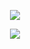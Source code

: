 <p align="center">
  <tr>
    <td align="center" style="padding=0;width=50%;">
      <a href="https://github.com/Z-Kris">
      <img src="https://vercel-readme-stats-git-main-z-kris-projects.vercel.app/api?username=z-kris&show_icons=true&theme=tokyonight&count_private=true&include_all_commits=true&enable_animations=true&rank_icon=percentile" />
    </td>
  </tr>
</p>

<p align="center">
  <tr>
      <td align="center" style="padding=0;width=50%;">
      <a href="https://github.com/Z-Kris">
      <img src="https://vercel-readme-stats-git-main-z-kris-projects.vercel.app/api/wakatime?username=zkris&theme=tokyonight&langs_count=4&enable_animations=true&layout=compact" />
    </td>
  </tr>
</p>
